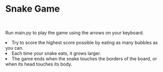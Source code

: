 <h1>Snake Game</h1>
<br>
<p>Run main.py to play the game using the arrows on your keyboard.</p>
<p><li>Try to score the highest score possible by eating as many bubbles as you can.</li><li> Each time your snake eats, it grows larger.</li><li>
  The game ends when the snake touches the borders of the board, or when its head touches its body.</li>
</p>
